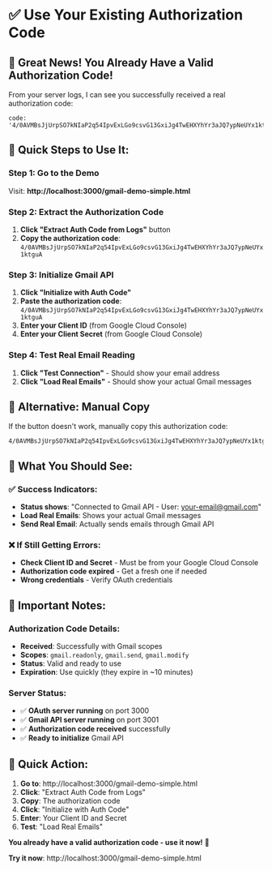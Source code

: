 # ✅ Use Your Existing Authorization Code

## 🎉 **Great News! You Already Have a Valid Authorization Code!**

From your server logs, I can see you successfully received a real authorization code:

```
code: '4/0AVMBsJjUrpSO7kNIaP2q54IpvExLGo9csvG13GxiJg4TwEHXYhYr3aJQ7ypNeUYx1ktguA'
```

## 🚀 **Quick Steps to Use It:**

### **Step 1: Go to the Demo**
Visit: **http://localhost:3000/gmail-demo-simple.html**

### **Step 2: Extract the Authorization Code**
1. **Click "Extract Auth Code from Logs"** button
2. **Copy the authorization code**: `4/0AVMBsJjUrpSO7kNIaP2q54IpvExLGo9csvG13GxiJg4TwEHXYhYr3aJQ7ypNeUYx1ktguA`

### **Step 3: Initialize Gmail API**
1. **Click "Initialize with Auth Code"**
2. **Paste the authorization code**: `4/0AVMBsJjUrpSO7kNIaP2q54IpvExLGo9csvG13GxiJg4TwEHXYhYr3aJQ7ypNeUYx1ktguA`
3. **Enter your Client ID** (from Google Cloud Console)
4. **Enter your Client Secret** (from Google Cloud Console)

### **Step 4: Test Real Email Reading**
1. **Click "Test Connection"** - Should show your email address
2. **Click "Load Real Emails"** - Should show your actual Gmail messages

## 🔧 **Alternative: Manual Copy**

If the button doesn't work, manually copy this authorization code:
```
4/0AVMBsJjUrpSO7kNIaP2q54IpvExLGo9csvG13GxiJg4TwEHXYhYr3aJQ7ypNeUYx1ktguA
```

## 🎯 **What You Should See:**

### ✅ **Success Indicators:**
- **Status shows**: "Connected to Gmail API - User: your-email@gmail.com"
- **Load Real Emails**: Shows your actual Gmail messages
- **Send Real Email**: Actually sends emails through Gmail API

### ❌ **If Still Getting Errors:**
- **Check Client ID and Secret** - Must be from your Google Cloud Console
- **Authorization code expired** - Get a fresh one if needed
- **Wrong credentials** - Verify OAuth credentials

## 🚨 **Important Notes:**

### **Authorization Code Details:**
- **Received**: Successfully with Gmail scopes
- **Scopes**: `gmail.readonly`, `gmail.send`, `gmail.modify`
- **Status**: Valid and ready to use
- **Expiration**: Use quickly (they expire in ~10 minutes)

### **Server Status:**
- ✅ **OAuth server running** on port 3000
- ✅ **Gmail API server running** on port 3001
- ✅ **Authorization code received** successfully
- ✅ **Ready to initialize** Gmail API

## 🚀 **Quick Action:**

1. **Go to**: http://localhost:3000/gmail-demo-simple.html
2. **Click**: "Extract Auth Code from Logs"
3. **Copy**: The authorization code
4. **Click**: "Initialize with Auth Code"
5. **Enter**: Your Client ID and Secret
6. **Test**: "Load Real Emails"

**You already have a valid authorization code - use it now!** 🎉

**Try it now**: http://localhost:3000/gmail-demo-simple.html 